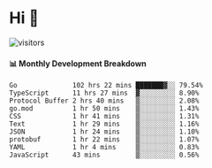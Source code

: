 # Hi 👋
 
![visitors](https://visitor-badge.glitch.me/badge?page_id=sorcererxw.sorcererx)

#### 📊 Monthly Development Breakdown

<!--START_SECTION:waka-->
```text
Go              102 hrs 22 mins ███████▓░░ 79.54%
TypeScript      11 hrs 27 mins  ▓░░░░░░░░░ 8.90%
Protocol Buffer 2 hrs 40 mins   ▒░░░░░░░░░ 2.08%
go.mod          1 hr 50 mins    ▒░░░░░░░░░ 1.43%
CSS             1 hr 41 mins    ▒░░░░░░░░░ 1.31%
Text            1 hr 29 mins    ▒░░░░░░░░░ 1.16%
JSON            1 hr 24 mins    ▒░░░░░░░░░ 1.10%
protobuf        1 hr 22 mins    ▒░░░░░░░░░ 1.07%
YAML            1 hr 4 mins     ▒░░░░░░░░░ 0.83%
JavaScript      43 mins         ▒░░░░░░░░░ 0.56%
```
<!--END_SECTION:waka-->
